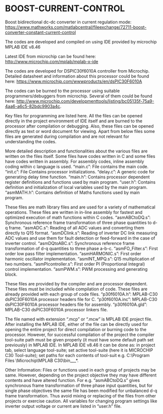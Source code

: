 # BOOST-CURRENT-CONTROL

Boost bidirectional dc-dc converter in current regulation mode: https://www.mathworks.com/matlabcentral/fileexchange/72711-boost-converter-constant-current-control

The codes are developed and compiled on using IDE provided by microchip MPLAB IDE v8.46

Latest IDE from microchip can be found here: http://www.microchip.com/mplab/mplab-x-ide

The codes are developed for DSPIC30f6010A controller from Microchip. Detailed datasheet and information about this processor could be found here: https://www.microchip.com/wwwproducts/en/dsPIC30F6010A

The codes can be burned to the processor using suitable programmers/debuggers from microchip. Several of them could be found here: http://www.microchip.com/developmenttools/listing/bc05135f-75a9-4aa6-a6c5-82bdc9903a4c.

Key files for programming are listed here. All the files can be opened directly in the project environment of IDE itself and are burned to the processor after compilation or debugging. Also, these files can be opened directly as text or word document for viewing. Apart from below files some files are generated during compilation and are not relevant for understanding the codes.

More detailed description and functionalities about the various files are written on the files itself. Some files have codes written in C and some files have codes written in assembly. For assembly codes, inline assembly coding within c language is used.
“main.c”: File contains the main code.
“init.c”: File Contains processor initializations.
“delay.c”: A generic code for generating delay time function.
“main.h”: Contains processor dependent register definitions and functions used by main program.
“user.h”: Contains definition and initialization of local variables used by the main program.
“asmMATH.h”: Contains definition of Maths functions used by main program.

These files are math library files and are used for a variety of mathematical operations. These files are written in in-line assembly for fastest and optimized execution of math functions within C codes.
“asmABCtoDQ.s”: Synchronous reference frame transformation of three phase quantities to d-q frame.
“asmADC.s”: Reading of all ADC values and converting them directly to Q15 format.
“asmDClink.s”: Reading of inverter DC link measuring ADC values and use them for fault detection or feed-forward in the case of inverter control.
“asmDQtoABC.s”: Synchronous reference frame transformation of d-q quantities to three phase a-b-c.
“asmFO_Filter.s”: First order low pass filter implementation.
“asmHARMONIC.s”: First order harmonic oscillator implementation.
“asmINT_MPQ.s”: Q15 multiplication of two numbers.
“asmPIcontroller.s”: First order PI (Proportional Integral) control implementation.
“asmPWM.s”: PWM processing and generating block.

These files are provided by the compiler and are processor dependent. These files must be included while compilation of code. These files are already provided with each group of code files.
“p30f6010A.h”: MPLAB-C30 dsPIC30F6010A processor headers file for C.
“p30f6010A.inc”: MPLAB-C30 dsPIC30F6010A processor headers file for assembly.
“p30f6010A.gld”: MPLAB-C30 dsPIC30F6010A processor linkers file.

The file named with extension “.mcp” or “.mcw” is MPLAB IDE project file. After installing the MPLAB IDE, either of the file can be directly used for opening the entire project for direct compilation or burning code to the processor. However, for successful compilation of the project the compiler tool-suite path must be given properly (it must have some default path set previously) in MPLAB IDE. In MPLAB IDE v8.46 it can be done as: in project tab, select language tool-suite; set active tool-suite (here it is MICROCHIP C30 Tool-suite); set paths for each contents of tool-suit e.g. C:\Program Files \Microchip\MPLAB C30\bin___*.

Other Information: Files or functions used in each group of projects may be same. However, depending on the project objective they may have different contents and have altered function. For e.g. “asmABCtoDQ.s” gives synchronous frame transformation of three phase input quantities, but for single phase objectives the same file has been modified for unbalanced d-q frame transformation. Thus avoid mixing or replacing of the files from other projects or exercise caution. All variables for changing program settings like inverter output voltage or current are listed in “user.h” file.
